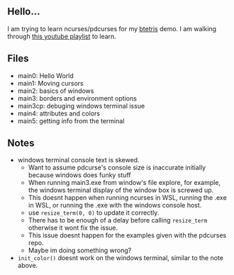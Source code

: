 ## Hello...

I am trying to learn ncurses/pdcurses for my [btetris](https://github.com/MrDoggus/BTetris) demo. 
I am walking through [this youtube playlist](https://www.youtube.com/watch?v=lV-OPQhPvSM&list=PL2U2TQ__OrQ8jTf0_noNKtHMuYlyxQl4v&pp=iAQB) to learn. 

## Files
 - main0: Hello World
 - main1: Moving cursors
 - main2: basics of windows
 - main3: borders and environment options
 - main3cp: debuging windows terminal issue
 - main4: attributes and colors
 - main5: getting info from the terminal

## Notes
 - windows terminal console text is skewed.
   - Want to assume pdcurse's console size is inaccurate initially because windows does funky stuff 
   - When running main3.exe from window's file explore, for example, the windows terminal display of the window box is screwed up.
   - This doesnt happen when running ncurses in WSL, running the .exe in WSL, or running the .exe with the windows console host. 
   - use `resize_term(0, 0)` to update it correctly. 
   - There has to be enough of a delay before calling `resize_term` otherwise it wont fix the issue. 
   - This issue doesnt happen for the examples given with the pdcurses repo. 
   - Maybe im doing something wrong?
 - `init_color()` doesnt work on the windows terminal, similar to the note above. 
